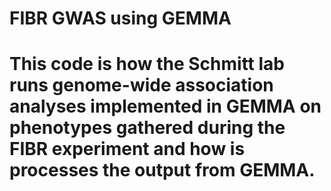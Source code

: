 # FIBR GWAS using GEMMA
# This code is how the Schmitt lab runs genome-wide association analyses implemented in GEMMA on phenotypes gathered during the FIBR experiment and how is processes the output from GEMMA.
